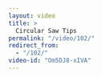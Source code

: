 ```yaml
---
layout: video
title: >
  Circular Saw Tips
permalink: "/video/102/"
redirect_from:
  - "/102/"
video-id: "Om5DJ8-xIVA"
---
```

